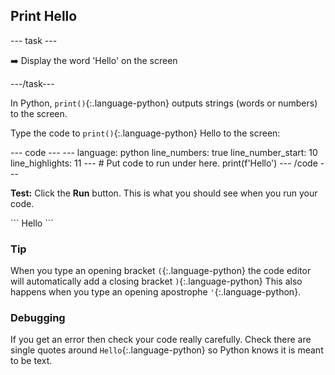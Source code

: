 <h2 class="c-project-heading--task">Print Hello</h2>

\--- task ---

➡️ Display the word 'Hello' on the screen

\---/task---

In Python, `print()`{:.language-python} outputs strings (words or numbers) to the screen.

Type the code to `print()`{:.language-python} Hello to the screen:

<div class="c-project-code">
--- code ---
---
language: python
line_numbers: true
line_number_start: 10
line_highlights: 11
---
# Put code to run under here.
print(f'Hello')
--- /code ---

</div>

**Test:** Click the **Run** button.
This is what you should see when you run your code.

<div class="c-project-output">
```
Hello
```
</div>

<div class="c-project-callout c-project-callout--tip">

### Tip

When you type an opening bracket `(`{:.language-python} the code editor will automatically add a closing bracket `)`{:.language-python}
This also happens when you type an opening apostrophe `'`{:.language-python}.

</div>

<div class="c-project-callout c-project-callout--debug">

### Debugging

If you get an error then check your code really carefully. Check there are single quotes around `Hello`{:.language-python} so Python knows it is meant to be text.

</div>

